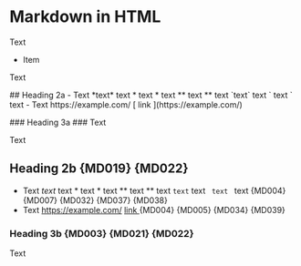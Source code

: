# Markdown in HTML

Text

+ Item

Text

<p>
##  Heading 2a
 - Text *text* text * text * text ** text ** text `text` text `  text  ` text
- Text https://example.com/ [ link ](https://example.com/)
</p>

<p>
###  Heading 3a  ###
Text
</p>

Text

<p>

##  Heading 2b {MD019} {MD022}
 - Text *text* text * text * text ** text ** text `text` text `  text  ` text {MD004} {MD007} {MD032} {MD037} {MD038}
- Text https://example.com/ [ link ](https://example.com/) {MD004} {MD005} {MD034} {MD039}

</p>

<p>

###  Heading 3b {MD003} {MD021} {MD022}  ###
Text

</p>

<!-- markdownlint-disable-file line-length no-inline-html descriptive-link-text  -->
